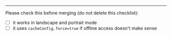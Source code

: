 
---
Please check this before merging (do not delete this checklist):

- [ ] it works in landscape and portrait mode
- [ ] it uses `cacheConfig.force=true` if offline access doesn't make sense
